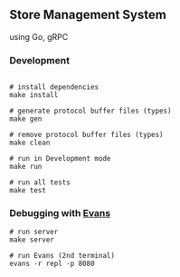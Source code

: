 ## Store Management System

using Go, gRPC

### Development

```shell

# install dependencies
make install

# generate protocol buffer files (types)
make gen

# remove protocol buffer files (types)
make clean

# run in Development mode
make run

# run all tests
make test
```

### Debugging with [Evans](https://github.com/ktr0731/evans)

```shell
# run server
make server

# run Evans (2nd terminal)
evans -r repl -p 8080
```
